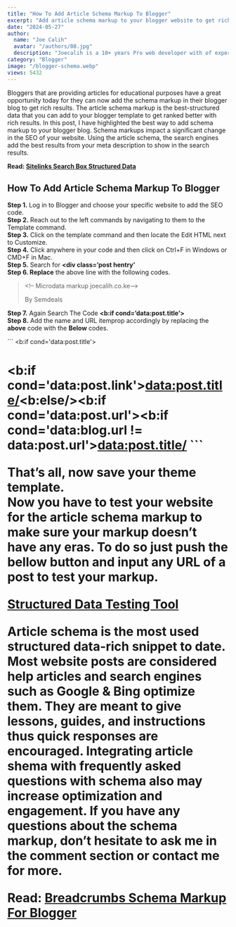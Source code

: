 ```yaml
---
title: "How To Add Article Schema Markup To Blogger"
excerpt: "Add article schema markup to your blogger website to get rich snippets. Enhance your search results with Article Schema Markup for Blogger."
date: "2024-05-27"
author:
  name: "Joe Calih"
  avatar: "/authors/08.jpg"
  description: "Joecalih is a 10+ years Pro web developer with of experience in React and Next.js."
category: "Blogger"
image: "/blogger-schema.webp"
views: 5432
---
```



Bloggers that are providing articles for educational purposes have a great opportunity today for they can now add the schema markup in their blogger blog to get rich results. The article schema markup is the best-structured data that you can add to your blogger template to get ranked better with rich results. In this post, I have highlighted the best way to add schema markup to your blogger blog. Schema markups impact a significant change in the SEO of your website. Using the article schema, the search engines add the best results from your meta description to show in the search results.

**Read: [Sitelinks Search Box Structured Data](https://joecalih.co.ke/sitelinks-search-structured-data-for-search-results/)**

## How To Add Article Schema Markup To Blogger

**Step 1.** Log in to Blogger and choose your specific website to add the SEO code.  
**Step 2.** Reach out to the left commands by navigating to them to the Template command.  
**Step 3.** Click on the template command and then locate the Edit HTML next to Customize.  
**Step 4.** Click anywhere in your code and then click on Ctrl+F in Windows or CMD+F in Mac.  
**Step 5.** Search for **<div class=’post hentry’**  
**Step 6. Replace** the above line with the following codes.

> <!– Microdata markup joecalih.co.ke–>  
> <div class=’post hentry’ itemscope=’itemscope’ itemtype=’http://schema.org/Article’>
> 
> By Semdeals

**Step 7.** Again Search The Code **<b:if cond=’data:post.title’>**  
**Step 8.** Add the name and URL itemprop accordingly by replacing the **above** code with the **Below** codes.

\`\`\`
<b:if cond='data:post.title'><h1 class='post-title entry-title' itemprop='name'><b:if cond='data:post.link'><a expr:href='data:post.link' itemprop='url'><data:post.title/></a><b:else/><b:if cond='data:post.url'><b:if cond='data:blog.url != data:post.url'><a expr:href='data:post.url' itemprop='url'><data:post.title/>
\`\`\`

That’s all, now save your theme template.  
Now you have to test your website for the article schema markup to make sure your markup doesn’t have any eras. To do so just push the bellow button and input any URL of a post to test your markup.

[**Structured Data Testing Tool**](https://search.google.com/structured-data/testing-tool/u/0/)

Article schema is the most used structured data-rich snippet to date. Most website posts are considered help articles and search engines such as Google & Bing optimize them. They are meant to give lessons, guides, and instructions thus quick responses are encouraged. Integrating article shema with frequently asked questions with schema also may increase optimization and engagement. If you have any questions about the schema markup, don’t hesitate to ask me in the comment section or contact me for more.

**Read: [Breadcrumbs Schema Markup For Blogger](https://joecalih.co.ke/breadcrumbs-schema-markup-for-blogger-website/)**
